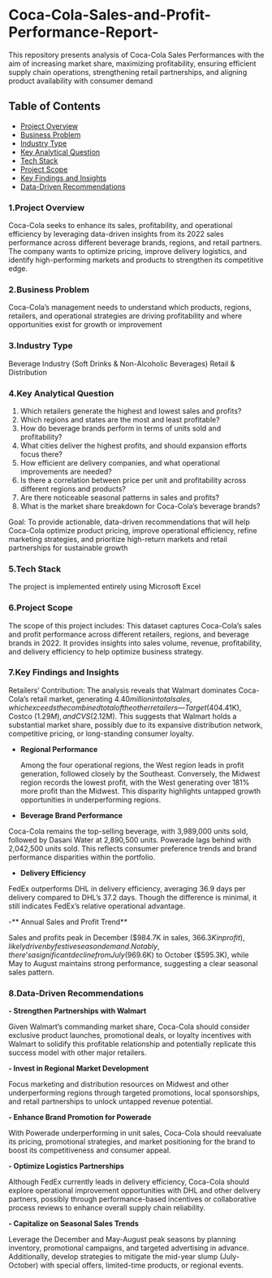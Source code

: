 # Coca-Cola-Sales-and-Profit-Performance-Report-
This repository presents analysis of Coca-Cola Sales Performances with the aim of increasing market share, maximizing profitability, ensuring efficient supply chain operations, strengthening retail partnerships, and aligning product availability with consumer demand

## Table of Contents

- [Project Overview](project-overview)
- [Business Problem](business-problem)
- [Industry Type](industry-type)
- [Key Analytical Question](key-analytical-question)
- [Tech Stack](tech-stack)
- [Project Scope](project-scope)
- [Key Findings and Insights](key-findings-and-insights)
- [Data-Driven Recommendations](data-driven-recommendations)

### 1.Project Overview

Coca-Cola seeks to enhance its sales, profitability, and operational efficiency by leveraging data-driven insights from its 2022 sales performance across different beverage brands, regions, and retail partners. The company wants to optimize pricing, improve delivery logistics, and identify high-performing markets and products to strengthen its competitive edge.

### 2.Business Problem

Coca-Cola’s management needs to understand which products, regions, retailers, and operational strategies are driving profitability and where opportunities exist for growth or improvement

### 3.Industry Type

Beverage Industry (Soft Drinks & Non-Alcoholic Beverages)
Retail & Distribution

### 4.Key Analytical Question

1. Which retailers generate the highest and lowest sales and profits?
2. Which regions and states are the most and least profitable?
3. How do beverage brands perform in terms of units sold and profitability?
4. What cities deliver the highest profits, and should expansion efforts focus there?
5. How efficient are delivery companies, and what operational improvements are needed?
6. Is there a correlation between price per unit and profitability across different regions and products?
7. Are there noticeable seasonal patterns in sales and profits?
8. What is the market share breakdown for Coca-Cola’s beverage brands?

Goal:
To provide actionable, data-driven recommendations that will help Coca-Cola optimize product pricing, improve operational efficiency, refine marketing strategies, and prioritize high-return markets and retail partnerships for sustainable growth

### 5.Tech Stack
The project is implemented entirely using Microsoft Excel

### 6.Project Scope
The scope of this project includes:
This dataset captures Coca-Cola’s sales and profit performance across different retailers, regions, and beverage brands in 2022. It provides insights into sales volume, revenue, profitability, and delivery efficiency to help optimize business strategy.

### 7.Key Findings and Insights
Retailers’ Contribution:
The analysis reveals that Walmart dominates Coca-Cola’s retail market, generating $4.40 million in total sales, which exceeds the combined total of the other retailers — Target ($404.41K), Costco ($1.29M), and CVS ($2.12M). This suggests that Walmart holds a substantial market share, possibly due to its expansive distribution network, competitive pricing, or long-standing consumer loyalty.
- **Regional Performance**

  Among the four operational regions, the West region leads in profit generation, followed closely by the Southeast. Conversely, the Midwest region records the lowest profit, with the West generating over 181% more profit than the 
  Midwest. This disparity highlights untapped growth opportunities in underperforming regions.
- **Beverage Brand Performance**
  
Coca-Cola remains the top-selling beverage, with 3,989,000 units sold, followed by Dasani Water at 2,890,500 units. Powerade lags behind with 2,042,500 units sold. This reflects consumer preference trends and brand performance disparities within the portfolio.

- **Delivery Efficiency**
  
FedEx outperforms DHL in delivery efficiency, averaging 36.9 days per delivery compared to DHL’s 37.2 days. Though the difference is minimal, it still indicates FedEx’s relative operational advantage.

-** Annual Sales and Profit Trend**
  
Sales and profits peak in December ($984.7K in sales, $366.3K in profit), likely driven by festive season demand. Notably, there’s a significant decline from July ($969.6K) to October ($595.3K), while May to August maintains strong performance, suggesting a clear seasonal sales pattern.

### 8.Data-Driven Recommendations
**- Strengthen Partnerships with Walmart**
  
Given Walmart’s commanding market share, Coca-Cola should consider exclusive product launches, promotional deals, or loyalty incentives with Walmart to solidify this profitable relationship and potentially replicate this success model with other major retailers.

**- Invest in Regional Market Development**

Focus marketing and distribution resources on Midwest and other underperforming regions through targeted promotions, local sponsorships, and retail partnerships to unlock untapped revenue potential.

**- Enhance Brand Promotion for Powerade**
  
With Powerade underperforming in unit sales, Coca-Cola should reevaluate its pricing, promotional strategies, and market positioning for the brand to boost its competitiveness and consumer appeal.

**- Optimize Logistics Partnerships**

Although FedEx currently leads in delivery efficiency, Coca-Cola should explore operational improvement opportunities with DHL and other delivery partners, possibly through performance-based incentives or collaborative process reviews to enhance overall supply chain reliability.

**- Capitalize on Seasonal Sales Trends**
  
Leverage the December and May-August peak seasons by planning inventory, promotional campaigns, and targeted advertising in advance. Additionally, develop strategies to mitigate the mid-year slump (July-October) with special offers, limited-time products, or regional events.










